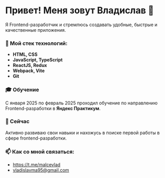 # Привет! Меня зовут Владислав 👋

Я Frontend-разработчик и стремлюсь создавать удобные, быстрые и качественные приложения.

### 🧩 Мой стек технологий:
- **HTML, CSS**
- **JavaScript, TypeScript**
- **ReactJS, Redux**
- **Webpack, Vite**
- **Git**

### 🎓 Обучение
С января 2025 по февраль 2025 проходил обучение по направлению Frontend-разработки в **Яндекс Практикум**.

### 🚀 Сейчас
Активно развиваю свои навыки и нахожусь в поиске первой работы в сфере frontend-разработки.

### 📫 Как со мной связаться:
- https://t.me/malcevlad
- vladislavma95@gmail.com

